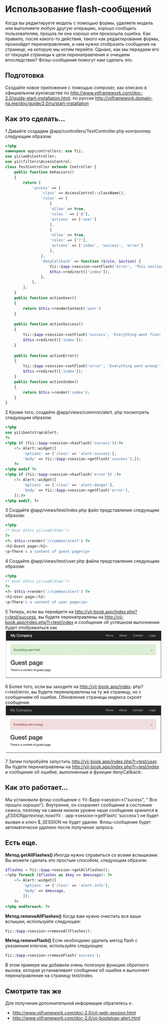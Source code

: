 Использование flash-cообщений
===
Когда вы редактируете модель с помощью формы, удаляете модель или выполняете любую другую операцию, хорошо сообщить пользователям, прошла ли она хорошо или произошла ошибка. Как правило, после какого-то действия, такого как редактирование формы, произойдет перенаправление, и нам нужно отобразить сообщение на странице, на которую мы хотим перейти. Однако, как мы передаем его от текущей страницы к цели перенаправления и очищаем впоследствии? Флэш-сообщения помогут нам сделать это.

Подготовка
---
Создайте новое приложение с помощью composer, как описано в официальном руководстве по <http://www.yiiframework.com/doc-2.0/guide-start-installation.html>.
по русски <http://yiiframework.domain-na.me/doc/guide/2.0/ru/start-installation>

Как это сделать...
---
1 Давайте создадим @app/controllers/TestController.php контроллер следующим образом:
```php
<?php
namespace app\controllers; use Yii;
use yii\web\Controller;
use yii\filters\AccessControl;
class TestController extends Controller {
    public function behaviors()
    {
        return [
            'access' => [
                'class' => AccessControl::className(),
                'rules' => [
                    [
                    'allow' => true,
                    'roles ' => ['@'],
                    'actions' => ['user']
                    ],
                    [
                    'allow' => true,
                    'roles' => ['?'],
                    'actions' => ['index', 'success', 'error']
                    ],
                ],
                'denyCallback' => function ($rule, $action) {
                    Yii::$app->session->setFlash('error', 'This section is only for registered users.');
                    $this->redirect(['index']);
                },
            ],
        ];
    }
    public function actionUser()
    {
        return $this->renderContent('user')
    }

    public function actionSuccess()
    {
        Yii::$app->session->setFlash('success', 'Everything went fine!'); 
        $this->redirect(['index']);
    }

    public function actionError()
    {
        Yii::$app->session->setFlash('error', 'Everything went wrong!'); 
        $this->redirect(['index']);
    }
    public function actionIndex()
    {
        return $this->render('index');
    }
}
```
2 Кроме того, создайте @app/views/common/alert. php посмотреть следующим образом:
```php
<?php
use yii\bootstrap\Alert;
?>
<?php if (Yii::$app->session->hasFlash('success')):?>
    <?= Alert::widget([
        'options' => ['class' => 'alert-success'],
        'body' => Yii::$app->session->getFlash('success'),]);
    ?>
<?php endif ?>
<?php if (Yii::$app->session->hasFlash('error')) :?>
    <?= Alert::widget([
        'options' => ['class' => 'alert-danger'],
        'body' => Yii::$app->session->getFlash('error'),
    ]);?>
<?php endif; ?>
```

3 Создайте @app/views/test/index.php файл представления  следующим образом:
```php
<?php
/* @var $this yii\web\View */
?>
<?= $this->render('//common/alert') ?>
<h2>Guest page</h2>
<p>There's a content of guest page</p>
```

4 Создайте @app/views/test/user.php  файла представления следующим образом:
```php
<?php
/* @var $this yii\web\View */
?>
<?= $this->render('//common/alert') ?>
<h2>User page</h2>
<p>There's a content of user page</p>
```

5 Теперь, если вы перейдете на <http://yii-book.app/index.php?r=test/success>, вы будете перенаправлены на <http://yii-book.app/index.php?r=test/index> и сообщение об успешном выполнении будет отображаться как
![](img/105_1.jpg)

6 Более того, если вы заходите на http://yii-book.app/index. php?r=test/error, вы будете перенаправлены на ту же страницу, но с сообщением об ошибке. Обновление страницы индекса скроет сообщение
![](img/105_2.jpg)

7 Затем попробуйте запустить <http://yii-book.app/index.php?r=test/user>. Вы будете перенаправлены на <http://yii-book.app/index.php?r=test/index> и сообщение об ошибке, выполненные в функции denyCallback:

Как это работает…
---
Мы установили флэш-сообщение с Yii::$app->session->("sucess", " Все прошло хорошо!'). Внутренне, он сохраняет сообщение в состояние сеанса, поэтому на самом низком уровне наше сообщение хранится в $_SESSION до тех пор, пока Yii::$app->session->getFlash( 'success') не будет вызван и ключ $_SESSION не будет удален.
Флэш-сообщение будет автоматически удалено после получения запроса.

Есть еще.
---
**Метод getAllFlashes()**
Иногда нужно справиться со всеми вспышками. Вы можете сделать это простым способом, следующим образом:
```php
$flashes = Yii::$app->session->getAllFlashes();
<?php foreach ($flashes as $key => $message): ?>
    <?= Alert::widget([
        'options' => ['class' => 'alert-info'],
        'body' => $message,
        ]);
    ?>
<?php endforeach; ?>
```
**Метод removeAllFlashes()**
Когда вам нужно очистить все ваши вспышки, используйте следующее:
```php
Yii::$app->session->removeAllFlashes();
```
**Метод removeFlash()**
Если необходимо удалить метод flash с указанным ключом, используйте следующее:
```php
Yii::$app->session->removeFlash('success');
```
В этом примере мы добавили очень полезную функцию обратного вызова, которая устанавливает сообщение об ошибке и выполняет перенаправление на страницу test/index.

Смотрите так же
---
Для получения дополнительной информации обратитесь к:
* <http://www.viiframework.com/doc-2.0/vii-web-session.html>
* <http://www.yiiframework.com/doc-2.0/yii-bootstrap-alert.html>

